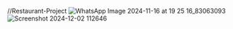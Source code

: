 //Restaurant-Project
![WhatsApp Image 2024-11-16 at 19 25 16_83063093](https://github.com/user-attachments/assets/b1379369-b3c4-4c95-8884-98af7258b8fe)
![Screenshot 2024-12-02 112646](https://github.com/user-attachments/assets/81fb251f-9588-47ce-9cb1-6306c8317277)

